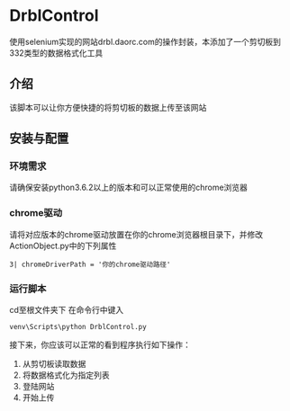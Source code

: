 # DrblControl
使用selenium实现的网站drbl.daorc.com的操作封装，本添加了一个剪切板到332类型的数据格式化工具

## 介绍
该脚本可以让你方便快捷的将剪切板的数据上传至该网站

## 安装与配置
### 环境需求
请确保安装python3.6.2以上的版本和可以正常使用的chrome浏览器

### chrome驱动
请将对应版本的chrome驱动放置在你的chrome浏览器根目录下，并修改ActionObject.py中的下列属性

```3| chromeDriverPath = '你的chrome驱动路径'```
### 运行脚本
cd至根文件夹下 在命令行中键入

```venv\Scripts\python DrblControl.py```

接下来，你应该可以正常的看到程序执行如下操作：

1. 从剪切板读取数据
2. 将数据格式化为指定列表
3. 登陆网站
4. 开始上传
